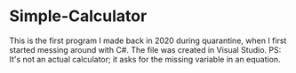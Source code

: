 # Simple-Calculator
This is the first program I made back in 2020 during quarantine, when I first started messing around with C#.
The file was created in Visual Studio.
PS: It's not an actual calculator; it asks for the missing variable in an equation.
